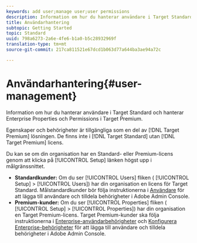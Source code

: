```yaml
---
keywords: add user;manage user;user permissions
description: Information om hur du hanterar användare i Target Standard och hanterar Enterprise Properties och Permissions i Target Premium.
title: Användarhantering
subtopic: Getting Started
topic: Standard
uuid: 798a6273-2a6e-4fe6-b1a0-b5c28932969f
translation-type: tm+mt
source-git-commit: 217ca811521e67dcd1b063d77a644ba3ae94a72c

---
```



# Användarhantering{#user-management}

Information om hur du hanterar användare i Target Standard och hanterar Enterprise Properties och Permissions i Target Premium.

Egenskaper och behörigheter är tillgängliga som en del av [!DNL Target Premium] lösningen. De finns inte i [!DNL Target Standard] utan [!DNL Target Premium] licens.

Du kan se om din organisation har en Standard- eller Premium-licens genom att klicka på [!UICONTROL Setup] länken högst upp i målgränssnittet.

* **Standardkunder:** Om du ser [!UICONTROL Users] fliken ( [!UICONTROL Setup] > [!UICONTROL Users]) har din organisation en licens för Target Standard. Målstandardkunder bör följa instruktionerna i [Användare](/help/administrating-target/c-user-management/c-user-management/user-management.md) för att lägga till användare och tilldela behörigheter i Adobe Admin Console.
* **Premium-kunder:** Om du ser [!UICONTROL Properties] fliken ( [!UICONTROL Setup] > [!UICONTROL Properties]) har din organisation en Target Premium-licens. Target Premium-kunder ska följa instruktionerna i [Enterprise-användarbehörigheter](../../administrating-target/c-user-management/property-channel/property-channel.md#concept_E396B16FA2024ADBA27BC056138F9838) och [Konfigurera Enterprise-behörigheter](../../administrating-target/c-user-management/property-channel/properties-overview.md#concept_22F2855DBF0D4754B9460F5D68749C71) för att lägga till användare och tilldela behörigheter i Adobe Admin Console.


